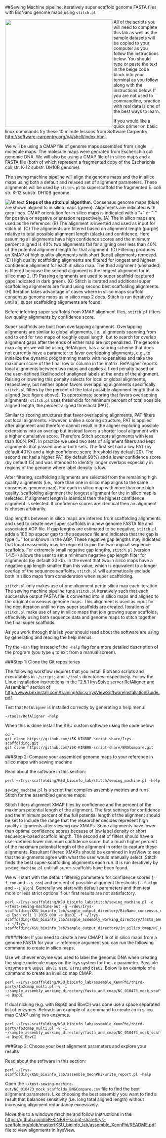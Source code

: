 ##Sewing Machine pipeline: iteratively super scaffold genome FASTA files with BioNano genome maps using `stitch.pl`

<a href="url"><img src="https://raw.githubusercontent.com/i5K-KINBRE-script-share/Irys-scaffolding/master/KSU_bioinfo_lab/pipelines_for_bionano_data_wide.png" align="left" width="348" ></a>

All of the scripts you will need to complete this lab as well as the sample datasets will be copied to your computer as you follow the instructions below. You should type or paste the text in the beige code block into your terminal as you follow along with the instructions below. If you are not used to commandline, practice with real data is one of the best ways to learn.

If you would like a quick primer on basic linux commands try these 10 minute lessons from Software Carpentry http://software-carpentry.org/v4/shell/index.html. 

We will be using a CMAP file of genome maps assembled from single molecule maps. The molecule maps were genrated from Escherichia coli genomic DNA. We will also be using a CMAP file of in silico maps and a FASTA file (both of which represent a fragmented copy of the Escherichia coli str. K-12 substr. DH10B genome).

The sewing machine pipeline will align the genome maps and the in silico maps using both a default and relaxed set of alignment parameters. These alignments will be used by `stitch.pl` to superscaffold the fragmented E. coli str. K-12 substr. DH10B genome.

![Alt text](https://raw.githubusercontent.com/i5K-KINBRE-script-share/Irys-scaffolding/master/KSU_bioinfo_lab/stitch/Fig_3_detailed_stitch_steps.png)
**Steps of the stitch.pl algorithm.** Consensus genome maps (blue) are shown aligned to in silico maps (green). Alignments are indicated with grey lines. CMAP orientation for in silico maps is indicated with a ”+” or ”-” for positive or negative orientation respectively. (A) The in silico maps are used as the reference. (B) The alignment is inverted and used as input for stitch.pl. (C) The alignments are filtered based on alignment length (purple) relative to total possible alignment length (black) and confidence. Here assuming all alignments have high confidence scores and the minimum percent aligned is 40% two alignments fail for aligning over less than 40% of the potential alignment length for that alignment. (D) Filtering produces an XMAP of high quality alignments with short (local) alignments removed. (E) High quality scaffolding alignments are filtered for longest and highest confidence alignment for each in silico map. The third alignment (unshaded) is filtered because the second alignment is the longest alignment for in silico map 2. (F) Passing alignments are used to super scaffold (captured gaps indicated in dark green). (G) Stitch is iterated and additional super scaffolding alignments are found using second best scaffolding alignments. (H) Iteration takes advantage of cases where in silico maps scaffold consensus genome maps as in silico map 2 does. Stitch is run iteratively until all super scaffolding alignments are found.

Before inferring super scaffolds from XMAP alignment files, `stitch.pl` filters low quality alignments by confidence score.

Super scaffolds are built from overlapping alignments. Overlapping alignments are similar to global alignments, i.e., alignments spanning from end to end for two maps of roughly equal length, but to search for overlap alignment gaps after the ends of either map are not penalized. The genome map aligner we will be using, RefAligner, has a scoring scheme that does not currently have a parameter to favor overlapping alignments, e.g., to initialize the dynamic programming matrix with no penalties and take the maximum score of the final row or column in the matrix. RefAligner reports local alignments between two maps and applies a fixed penalty based on the user-defined likelihood of unaligned labels at the ends of the alignment. Raising or lowering this penalty selects for local or global alignments, respectively, but neither option favors overlapping alignments specifically. `stitch.pl` filters by the percent of the total possible alignment length that is aligned (see figure above). To approximate scoring that favors overlapping alignments, `stitch.pl` uses thresholds for minimum percent of total possible aligned length, the percent aligned threshold (PAT).

Similar to scoring structures that favor overlapping alignments, PAT filters out local alignments. However, unlike a scoring structure, PAT is applied after alignment and therefore cannot result in the aligner exploring possible extensions into an overlap but instead favors a shorter local alignment with a higher cumulative score. Therefore Stitch accepts alignments with less than 100% PAT.
In practice we used two sets of alignment filters and kept alignments that passed one or both sets. The first set had a low PAT (by default 40%) and a high confidence score threshold (by default 20). The second set had a higher PAT (by default 90%) and a lower confidence score (by default 15) and was intended to identify longer overlaps especially in regions of the genome where label density is low.

After filtering, scaffolding alignments are selected from the remaining high quality alignments (i.e., more than one in silico map aligns to the same consensus genome map). For each in silico map with more than one high quality, scaffolding alignment the longest alignment for the in silico map is selected. If alignment length is identical then the highest confidence alignment is selected. If confidence scores are identical then an alignment is chosen arbitrarily.

Gap lengths between in silico maps are inferred from scaffolding alignments and used to create new super scaffolds in a new genome FASTA file and associated AGP file. If gap lengths are estimated to be negative, `stitch.pl` adds a 100 bp spacer gap to the sequence file and indicates that the gap is type ”U” for unknown in the AGP. These negative gap lengths may indicated that local reassembly may be required to join the two original sequence scaffolds. For extremely small negative gap lengths, `stitch.pl` (version 1.4.5+) allows the user to set a minimum negative gap length filter for alignments (by default 20 kb). In the event that two in silico maps have a negative gap length smaller than this value, which is equivalent to a longer overlap of the sequence scaffolds, `stitch.pl` will automatically exclude both in silico maps from consideration when super scaffolding.

`stitch.pl` only makes use of one alignment per in silico map each iteration. The sewing machine pipeline runs `stitch.pl` iteratively such that each successive output FASTA file is converted into in silico maps and aligned to the original consensus genome maps. This alignment is used as input for the next iteration until no new super scaffolds are created. Iterations of `stitch.pl` make use of any in silico maps that join growing super scaffolds, effectively using both sequence data and genome maps to stitch together the final super scaffolds.

As you work through this lab your should read about the software are using by generating and reading the help menus. 

Try the `-man` flag instead of the `-help` flag for a more detailed description of the program (you type `q` to exit from a manual screen).

###Step 1: Clone the Git repositories 

The following workflow requires that you install BioNano scripts and executables in `~/scripts` and `~/tools` directories respectively. Follow the Linux installation instructions in the "2.5.1 IrysSolve server RefAligner and Assembler" section of http://www.bnxinstall.com/training/docs/IrysViewSoftwareInstallationGuide.pdf.

Test that `RefAligner` is installed correctly by generating a help menu:

```
~/tools/RefAligner -help
```

When this is done install the KSU custom software using the code below:

```
cd ~
git clone https://github.com/i5K-KINBRE-script-share/Irys-scaffolding.git
git clone https://github.com/i5K-KINBRE-script-share/BNGCompare.git
```


###Step 2: Compare your assembled genome maps to your reference in silico maps with sewing machine

Read about the software in this section:

```
perl ~/Irys-scaffolding/KSU_bioinfo_lab/stitch/sewing_machine.pl -help
```

`sewing_machine.pl` is a script that compiles assembly metrics and runs Stitch for the assembled genome maps.

Stitch filters alignment XMAP files by confidence and the percent of the maximum potential length of the alignment. The first settings for confidence and the minimum percent of the full potential length of the alignment should be set to include the range that the researcher decides represent high quality alignments after viewing raw XMAPs. Some alignments have lower than optimal confidence scores because of low label density or short sequence-based scaffold length. The second set of filters should have a user-defined lower minimum confidence score, but a much higher percent of the maximum potential length of the alignment in order to capture these alignments. Resultant filtered XMAPs should be examined in IrysView to see that the alignments agree with what the user would manually select. Stitch finds the best super-scaffolding alignments each run. It is run iteratively by `sewing_machine.pl` until all super-scaffolds have been found.

We will start with the default filtering parameters for confidence scores (`--f_con` and `--s_con`) and percent of possible alignment thresholds (`--f_algn` and `--s_algn`). Generally we start with default parameters and then test more or less strict options if our first results are not satisfactory.

```
perl ~/Irys-scaffolding/KSU_bioinfo_lab/stitch/sewing_machine.pl -o ~/test-sewing-machine-out -g ~/dev/Irys-scaffolding/KSU_bioinfo_lab/sample_output_directory/BioNano_consensus_cmap/ESCH_COLI_1_2015_000_STRICT_T_150_REFINEFINAL1.cmap -p Esch_coli_1_2015_000 -e BspQI -f ~/Irys-scaffolding/KSU_bioinfo_lab/sample_assembly_working_directory/fasta_and_cmap/NC_010473_mock_scaffolds.fna -r ~/Irys-scaffolding/KSU_bioinfo_lab/sample_output_directory/in_silico_cmap/NC_010473_mock_scaffolds_BspQI.cmap
```

#####Note: If you need to create a new CMAP file of in silico maps from a genome FASTA for your `-r` reference argument you can run the following command to create in silico maps.

Use whichever enzyme was used to label the genomic DNA when creating the single molecule maps on the Irys system for the `-e` parameter. Possible enzymes are `BspQI BbvCI BsmI BsrDI` and `bseCI`. Below is an example of a command to create an in silico map CMAP.

```
perl ~/Irys-scaffolding/KSU_bioinfo_lab/assemble_XeonPhi/third-party/fa2cmap_multi.pl -v -i ~/sample_assembly_working_directory/fasta_and_cmap/NC_010473_mock_scaffolds.fna -e BspQI
```

If dual nicking (e.g. with BspQI and BbvCI) was done use a space separated list of enzymes. Below is an example of a command to create an in silico map CMAP using two enzymes.

```
perl ~/Irys-scaffolding/KSU_bioinfo_lab/assemble_XeonPhi/third-party/fa2cmap_multi.pl -v -i ~/sample_assembly_working_directory/fasta_and_cmap/NC_010473_mock_scaffolds.fna -e BspQI BbvCI
```

###Step 3: Choose your best alignment parameters and explore your results

Read about the software in this section:

```
perl ~/Irys-scaffolding/KSU_bioinfo_lab/assemble_XeonPhi/write_report.pl -help
```

Open the `~/test-sewing-machine-out/NC_010473_mock_scaffolds_BNGCompare.csv` file to find the best alignment parameters. Like choosing the best assembly you want to find a result that balances sensitivity (i.e. long total aligned length) without increasing alignment redundancy excessively.


Move this to a windows machine and follow instructions in the https://github.com/i5K-KINBRE-script-share/Irys-scaffolding/blob/master/KSU_bioinfo_lab/assemble_XeonPhi/README.pdf file to view alignments in IrysView.

